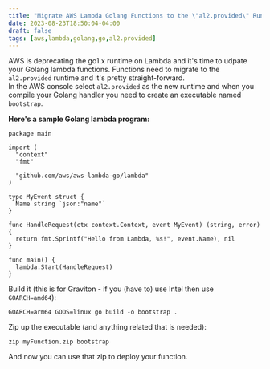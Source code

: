 ```yaml
---
title: "Migrate AWS Lambda Golang Functions to the \"al2.provided\" Runtime"
date: 2023-08-23T18:50:04-04:00
draft: false
tags: [aws,lambda,golang,go,al2.provided]
---
```

AWS is deprecating the go1.x runtime on Lambda and it's time to udpate your Golang lambda functions.
Functions need to migrate to the `al2.provided` runtime and it's pretty straight-forward.<br/>
In the AWS console select `al2.provided` as the new runtime and when you compile your Golang handler 
you need to create an executable named `bootstrap`.


<b>Here's a sample Golang lambda program:</b>

```golang
package main

import (
  "context"
  "fmt"

  "github.com/aws/aws-lambda-go/lambda"
)

type MyEvent struct {
  Name string `json:"name"`
}

func HandleRequest(ctx context.Context, event MyEvent) (string, error) {
  return fmt.Sprintf("Hello from Lambda, %s!", event.Name), nil
}

func main() {
  lambda.Start(HandleRequest)
}

```

Build it (this is for Graviton - if you (have to) use Intel then use `GOARCH=amd64`):
```shell
GOARCH=arm64 GOOS=linux go build -o bootstrap .
```

Zip up the executable (and anything related that is needed):

```shell
zip myFunction.zip bootstrap
```

And now you can use that zip to deploy your function.